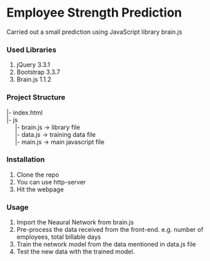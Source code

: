 # Employee Strength Prediction
Carried out a small prediction using JavaScript library brain.js

### Used Libraries
  1)  jQuery 3.3.1
  2)  Bootstrap 3.3.7
  3)  Brain.js 1.1.2
  
### Project Structure
  |-  index.html<br/>
  |-  js<br/>
&nbsp;&nbsp;&nbsp;&nbsp;&nbsp;|-  brain.js -> library file<br/>
&nbsp;&nbsp;&nbsp;&nbsp;&nbsp;|-  data.js -> training data file<br/>
&nbsp;&nbsp;&nbsp;&nbsp;&nbsp;|-  main.js -> main javascript file<br/>
      
### Installation
  1)  Clone the repo
  2)  You can use http-server
  3)  Hit the webpage
  
### Usage
  1)  Import the Neaural Network from brain.js
  2)  Pre-process the data received from the front-end. e.g. number of employees, total billable days
  3)  Train the network model from the data mentioned in data.js file
  4)  Test the new data with the trained model.
